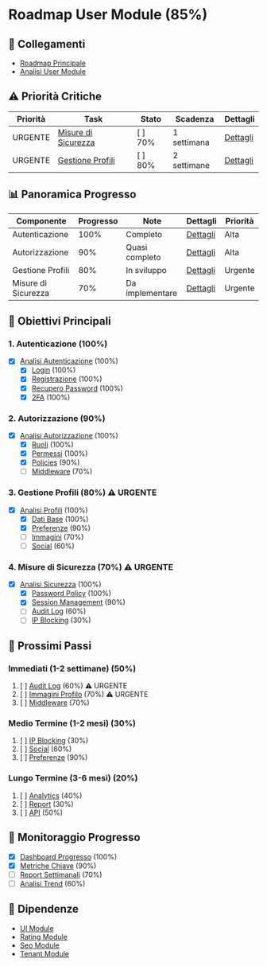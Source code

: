 # Roadmap User Module (85%)

## 🔄 Collegamenti
- [Roadmap Principale](../../roadmap.md)
- [Analisi User Module](../user_module_analysis.md)

## ⚠️ Priorità Critiche
| Priorità | Task | Stato | Scadenza | Dettagli |
|----------|------|-------|----------|----------|
| URGENTE | [Misure di Sicurezza](security_measures.md) | [ ] 70% | 1 settimana | [Dettagli](security_measures.md) |
| URGENTE | [Gestione Profili](profile_management.md) | [ ] 80% | 2 settimane | [Dettagli](profile_management.md) |

## 📊 Panoramica Progresso
| Componente | Progresso | Note | Dettagli | Priorità |
|------------|-----------|------|----------|----------|
| Autenticazione | 100% | Completo | [Dettagli](authentication.md) | Alta |
| Autorizzazione | 90% | Quasi completo | [Dettagli](authorization.md) | Alta |
| Gestione Profili | 80% | In sviluppo | [Dettagli](profile_management.md) | Urgente |
| Misure di Sicurezza | 70% | Da implementare | [Dettagli](security_measures.md) | Urgente |

## 🎯 Obiettivi Principali

### 1. Autenticazione (100%)
- [x] [Analisi Autenticazione](authentication.md) (100%)
  - [x] [Login](auth/login.md) (100%)
  - [x] [Registrazione](auth/registration.md) (100%)
  - [x] [Recupero Password](auth/password_recovery.md) (100%)
  - [x] [2FA](auth/2fa.md) (100%)

### 2. Autorizzazione (90%)
- [x] [Analisi Autorizzazione](authorization.md) (100%)
  - [x] [Ruoli](auth/roles.md) (100%)
  - [x] [Permessi](auth/permissions.md) (100%)
  - [x] [Policies](auth/policies.md) (90%)
  - [ ] [Middleware](auth/middleware.md) (70%)

### 3. Gestione Profili (80%) ⚠️ URGENTE
- [x] [Analisi Profili](profile_management.md) (100%)
  - [x] [Dati Base](profiles/basic_data.md) (100%)
  - [x] [Preferenze](profiles/preferences.md) (90%)
  - [ ] [Immagini](profiles/images.md) (70%)
  - [ ] [Social](profiles/social.md) (60%)

### 4. Misure di Sicurezza (70%) ⚠️ URGENTE
- [x] [Analisi Sicurezza](security_measures.md) (100%)
  - [x] [Password Policy](security/password_policy.md) (100%)
  - [x] [Session Management](security/session_management.md) (90%)
  - [ ] [Audit Log](security/audit_log.md) (60%)
  - [ ] [IP Blocking](security/ip_blocking.md) (30%)

## 📅 Prossimi Passi

### Immediati (1-2 settimane) (50%)
1. [ ] [Audit Log](security/audit_log.md) (60%) ⚠️ URGENTE
2. [ ] [Immagini Profilo](profiles/images.md) (70%) ⚠️ URGENTE
3. [ ] [Middleware](auth/middleware.md) (70%)

### Medio Termine (1-2 mesi) (30%)
1. [ ] [IP Blocking](security/ip_blocking.md) (30%)
2. [ ] [Social](profiles/social.md) (60%)
3. [ ] [Preferenze](profiles/preferences.md) (90%)

### Lungo Termine (3-6 mesi) (20%)
1. [ ] [Analytics](analytics.md) (40%)
2. [ ] [Report](reports.md) (30%)
3. [ ] [API](api.md) (50%)

## 🔄 Monitoraggio Progresso
- [x] [Dashboard Progresso](monitoring/progress_dashboard.md) (100%)
- [x] [Metriche Chiave](monitoring/key_metrics.md) (90%)
- [ ] [Report Settimanali](monitoring/weekly_reports.md) (70%)
- [ ] [Analisi Trend](monitoring/trend_analysis.md) (60%)

## 🔗 Dipendenze
- [UI Module](../../ui/roadmap.md)
- [Rating Module](../../rating/roadmap.md)
- [Seo Module](../../seo/roadmap.md)
- [Tenant Module](../../tenant/roadmap.md) 